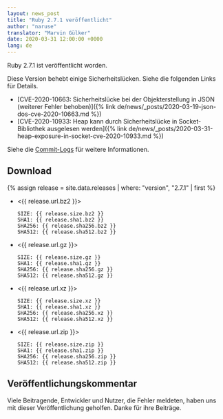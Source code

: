 ```yaml
---
layout: news_post
title: "Ruby 2.7.1 veröffentlicht"
author: "naruse"
translator: "Marvin Gülker"
date: 2020-03-31 12:00:00 +0000
lang: de
---
```


Ruby 2.7.1 ist veröffentlicht worden.

Diese Version behebt einige Sicherheitslücken. Siehe die folgenden Links für Details.

* [CVE-2020-10663: Sicherheitslücke bei der Objekterstellung in JSON (weiterer Fehler behoben)]({% link de/news/_posts/2020-03-19-json-dos-cve-2020-10663.md %})
* [CVE-2020-10933: Heap kann durch Sicherheitslücke in Socket-Bibliothek ausgelesen werden]({% link de/news/_posts/2020-03-31-heap-exposure-in-socket-cve-2020-10933.md %})

Siehe die [Commit-Logs](https://github.com/ruby/ruby/compare/v2_7_0...v2_7_1) für weitere Informationen.

## Download

{% assign release = site.data.releases | where: "version", "2.7.1" | first %}

* <{{ release.url.bz2 }}>

      SIZE: {{ release.size.bz2 }}
      SHA1: {{ release.sha1.bz2 }}
      SHA256: {{ release.sha256.bz2 }}
      SHA512: {{ release.sha512.bz2 }}

* <{{ release.url.gz }}>

      SIZE: {{ release.size.gz }}
      SHA1: {{ release.sha1.gz }}
      SHA256: {{ release.sha256.gz }}
      SHA512: {{ release.sha512.gz }}

* <{{ release.url.xz }}>

      SIZE: {{ release.size.xz }}
      SHA1: {{ release.sha1.xz }}
      SHA256: {{ release.sha256.xz }}
      SHA512: {{ release.sha512.xz }}

* <{{ release.url.zip }}>

      SIZE: {{ release.size.zip }}
      SHA1: {{ release.sha1.zip }}
      SHA256: {{ release.sha256.zip }}
      SHA512: {{ release.sha512.zip }}

## Veröffentlichungskommentar

Viele Beitragende, Entwickler und Nutzer, die Fehler meldeten, haben uns mit dieser Veröffentlichung geholfen. Danke für ihre Beiträge.
